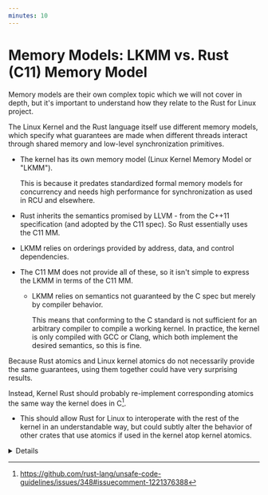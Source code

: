 ```yaml
---
minutes: 10
---
```


# Memory Models: LKMM vs. Rust (C11) Memory Model

Memory models are their own complex topic which we will not cover in depth, but
it's important to understand how they relate to the Rust for Linux project.

The Linux Kernel and the Rust language itself use different memory models, which
specify what guarantees are made when different threads interact through shared
memory and low-level synchronization primitives.

- The kernel has its own memory model (Linux Kernel Memory Model or "LKMM").

  This is because it predates standardized formal memory models for concurrency
  and needs high performance for synchronization as used in RCU and elsewhere.
- Rust inherits the semantics promised by LLVM - from the C++11 specification
  (and adopted by the C11 spec). So Rust essentially uses the C11 MM.
- LKMM relies on orderings provided by address, data, and control dependencies.
- The C11 MM does not provide all of these, so it isn't simple to express the
  LKMM in terms of the C11 MM.
  - LKMM relies on semantics not guaranteed by the C spec but merely by compiler
    behavior.

    This means that conforming to the C standard is not sufficient for an
    arbitrary compiler to compile a working kernel. In practice, the kernel is
    only compiled with GCC or Clang, which both implement the desired semantics,
    so this is fine.

Because Rust atomics and Linux kernel atomics do not necessarily provide the
same guarantees, using them together could have very surprising results.

Instead, Kernel Rust should probably re-implement corresponding atomics the same
way the kernel does in C[^1].

- This should allow Rust for Linux to interoperate with the rest of the kernel
  in an understandable way, but could subtly alter the behavior of other crates
  that use atomics if used in the kernel atop kernel atomics.

<details>

See these links for more background:

- <https://rust-for-linux.zulipchat.com/#narrow/channel/288089-General/topic/Status.20of.20the.20Linux-kernel.20memory.20model.20support.20in.20Rust>
- <https://rust-lang.zulipchat.com/#narrow/channel/136281-t-opsem/topic/.E2.9C.94.20Rust.20and.20the.20Linux.20Kernel.20Memory.20Model>
- <https://lwn.net/Articles/967049/>
- <https://lwn.net/Articles/993785/>

[^1]: <https://github.com/rust-lang/unsafe-code-guidelines/issues/348#issuecomment-1221376388>

</details>
